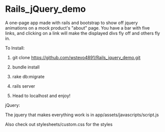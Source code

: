 # Rails_jQuery_demo

A one-page app made with rails and bootstrap to show off jquery animations on a mock product's "about" page.
You have a bar with five links, and clicking on a link will make the displayed divs fly off and others fly in.

To Install:

1. git clone https://github.com/wstevo4891/Rails_jquery_demo.git

2. bundle install

3. rake db:migrate

4. rails server

5. Head to localhost and enjoy!

jQuery:

The jquery that makes everything work is in app/assets/javascripts/script.js

Also check out stylesheets/custom.css for the styles
